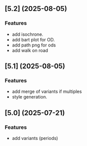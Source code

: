 
## [5.2] (2025-08-05)
### Features
* add isochrone.
* add bart plot for OD.
* add path png for ods
* add walk on road

## [5.1] (2025-08-05) 
### Features
* add merge of variants if multiples 
* style generation.

## [5.0] (2025-07-21)
### Features
* add variants (periods)
